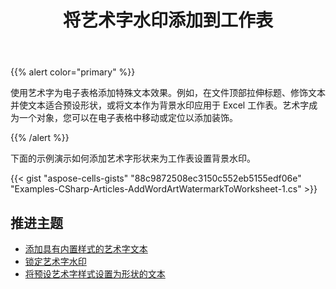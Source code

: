 ﻿---
title: 将艺术字水印添加到工作表
linktitle: 管理艺术字
type: docs
weight: 180
url: /zh/net/add-wordart-watermark-to-worksheet/
---
{{% alert color="primary" %}} 

使用艺术字为电子表格添加特殊文本效果。例如，在文件顶部拉伸标题、修饰文本并使文本适合预设形状，或将文本作为背景水印应用于 Excel 工作表。艺术字成为一个对象，您可以在电子表格中移动或定位以添加装饰。

{{% /alert %}} 

下面的示例演示如何添加艺术字形状来为工作表设置背景水印。



{{< gist "aspose-cells-gists" "88c9872508ec3150c552eb5155edf06e" "Examples-CSharp-Articles-AddWordArtWatermarkToWorksheet-1.cs" >}}

## **推进主题**
- [添加具有内置样式的艺术字文本](/cells/zh/net/add-word-art-text-with-built-in-styles/)
- [锁定艺术字水印](/cells/zh/net/locking-wordart-watermark/)
- [将预设艺术字样式设置为形状的文本](/cells/zh/net/set-preset-wordart-style-to-the-text-of-the-shape/)
